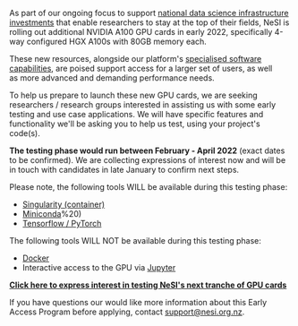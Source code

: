 As part of our ongoing focus to support [national data science
infrastructure
investments](https://www.nesi.org.nz/news/2021/04/building-new-zealands-data-science-and-ai-capabilities) that
enable researchers to stay at the top of their fields, NeSI is rolling
out additional NVIDIA A100 GPU cards in early 2022, specifically 4-way
configured HGX A100s with 80GB memory each.

These new resources, alongside our platform's [specialised software
capabilities](https://www.nesi.org.nz/services/high-performance-computing-and-analytics/data-analytics-and-machine-learning), are
poised support access for a larger set of users, as well as more
advanced and demanding performance needs.

To help us prepare to launch these new GPU cards, we are seeking
researchers / research groups interested in assisting us with some early
testing and use case applications. We will have specific features and
functionality we'll be asking you to help us test, using your project's
code(s).

**The testing phase would run between February - April 2022** (exact
dates to be confirmed). We are collecting expressions of interest now
and will be in touch with candidates in late January to confirm next
steps.

Please note, the following tools WILL be available during this testing
phase:

-   [Singularity
    (container)](https://support.nesi.org.nz/hc/en-gb/articles/360001107916-Singularity)
-   [Miniconda](https://support.nesi.org.nz/hc/en-gb/articles/360001580415-Miniconda3)%20)
-   [Tensorflow /
    PyTorch](https://support.nesi.org.nz/hc/en-gb/articles/360000990436-TensorFlow-on-GPUs)

The following tools WILL NOT be available during this testing phase:

-   [Docker](https://support.nesi.org.nz/hc/en-gb/articles/360001107916-Singularity#using_a_docker_container)
-   Interactive access to the GPU
    via [Jupyter](https://support.nesi.org.nz/hc/en-gb/articles/360001555615-Jupyter-on-NeSI)

<span class="underline">[**Click here to express interest in testing
NeSI's next tranche of GPU
cards**](https://www.surveymonkey.com/r/C9V8K8S)</span>

If you have questions our would like more information about this Early
Access Program before applying,
contact <a href="mailto:support@nesi.org.nz" class="mailto">support@nesi.org.nz</a>.
